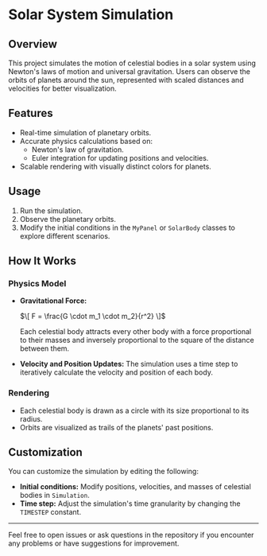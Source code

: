 # Solar System Simulation

## Overview
This project simulates the motion of celestial bodies in a solar system using Newton's laws of motion and universal gravitation. Users can observe the orbits of planets around the sun, represented with scaled distances and velocities for better visualization.

## Features
- Real-time simulation of planetary orbits.
- Accurate physics calculations based on:
  - Newton's law of gravitation.
  - Euler integration for updating positions and velocities.
- Scalable rendering with visually distinct colors for planets.

## Usage
1. Run the simulation.
2. Observe the planetary orbits.
3. Modify the initial conditions in the `MyPanel` or `SolarBody` classes to explore different scenarios.

## How It Works
### Physics Model
- **Gravitational Force:**
  
  $\[ F = \frac{G \cdot m_1 \cdot m_2}{r^2} \]$
  
  Each celestial body attracts every other body with a force proportional to their masses and inversely proportional to the square of the distance between them.

- **Velocity and Position Updates:**
  The simulation uses a time step to iteratively calculate the velocity and position of each body.

### Rendering
- Each celestial body is drawn as a circle with its size proportional to its radius.
- Orbits are visualized as trails of the planets' past positions.

## Customization
You can customize the simulation by editing the following:
- **Initial conditions:**
  Modify positions, velocities, and masses of celestial bodies in `Simulation`.
- **Time step:**
  Adjust the simulation's time granularity by changing the `TIMESTEP` constant.

---

Feel free to open issues or ask questions in the repository if you encounter any problems or have suggestions for improvement.


